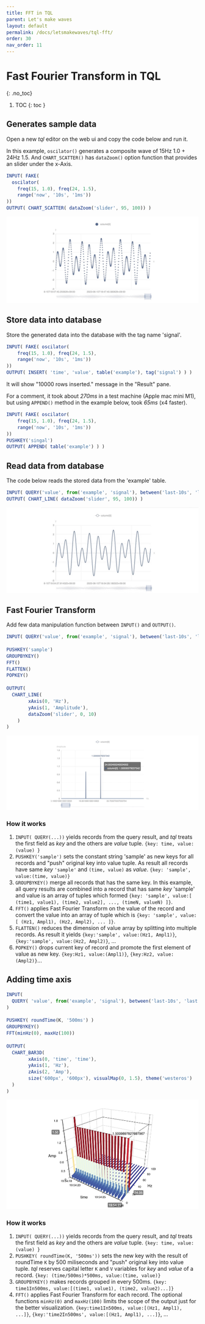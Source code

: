 ```yaml
---
title: FFT in TQL
parent: Let's make waves
layout: default
permalink: /docs/letsmakewaves/tql-fft/
order: 30
nav_order: 11
---
```


# Fast Fourier Transform in TQL
{: .no_toc}

1. TOC
{: toc }

## Generates sample data

Open a new *tql* editor on the web ui and copy the code below and run it.

In this example, `oscilator()` generates a composite wave of 15Hz 1.0 + 24Hz 1.5.
And `CHART_SCATTER()` has `dataZoom()` option function that provides an slider under the x-Axis.

```js
INPUT( FAKE( 
  oscilator(
    freq(15, 1.0), freq(24, 1.5),
    range('now', '10s', '1ms')) 
))
OUTPUT( CHART_SCATTER( dataZoom('slider', 95, 100)) )
```

![web-fft-tql-fake](/assets/img/web-fft-tql-fake.jpg)

## Store data into database

Store the generated data into the database with the tag name 'signal'.

```js
INPUT( FAKE( oscilator(
    freq(15, 1.0), freq(24, 1.5),
    range('now', '10s', '1ms')) 
))
OUTPUT( INSERT( 'time', 'value', table('example'), tag('signal') ) )
```

It will show "10000 rows inserted." message in the "Result" pane.

For a comment, it took about *270ms* in a test machine (Apple mac mini M1), but using `APPEND()` method in the example below, took *65ms* (x4 faster).

```js
INPUT( FAKE( oscilator(
    freq(15, 1.0), freq(24, 1.5),
    range('now', '10s', '1ms')) 
))
PUSHKEY('singal')
OUTPUT( APPEND( table('example') ) )
```

## Read data from database

The code below reads the stored data from the 'example' table.

```js
INPUT( QUERY('value', from('example', 'signal'), between('last-10s', 'last')) )
OUTPUT( CHART_LINE( dataZoom('slider', 95, 100)) )
```

![web-fft-tql-query](/assets/img/web-fft-tql-query.jpg)

## Fast Fourier Transform

Add few data manipulation function between `INPUT()` and `OUTPUT()`.

```js
INPUT( QUERY('value', from('example', 'signal'), between('last-10s', 'last')) )

PUSHKEY('sample')
GROUPBYKEY()
FFT()
FLATTEN()
POPKEY()

OUTPUT(
  CHART_LINE(
        xAxis(0, 'Hz'),
        yAxis(1, 'Amplitude'),
        dataZoom('slider', 0, 10) 
    )
)
```

![web-fft-tql-2d](/assets/img/web-fft-tql-2d.jpg)

### How it works

1. `INPUT( QUERY(...))` yields records from the query result, and *tql* treats the first field as *key* and the others are *value* tuple. `{key: time, value: (value) }`
2. `PUSHKEY('sample')` sets the constant string 'sample' as new keys for all records and "push" original key into value tuple. As result all records have same *key* `'sample'` and `(time, value)` as *value*. `{key: 'sample', value:(time, value)}`
3. `GROUPBYKEY()` merge all records that has the same key. In this example, all query results are combined into a record that has same *key* 'sample' and value is an array of tuples which formed `{key: 'sample', value:[ (time1, value1), (time2, value2], ..., (timeN, valueN) ]}`.
4. `FFT()` applies Fast Fourier Transform on the value of the record and convert the value into an array of tuple which is `{key: 'sample', value:[ (Hz1, Ampl1), (Hz2, Ampl2), ... ]}`.
5. `FLATTEN()` reduces the dimension of value array by splitting into multiple records. As result it yields `{key:'sample', value:(Hz1, Ampl1)}`, `{key:'sample', value:(Hz2, Ampl2)}`, ...
6. `POPKEY()` drops current key of record and promote the first element of value as new key. `{key:Hz1, value:(Ampl1)}`, `{key:Hz2, value:(Ampl2)}`...


## Adding time axis

```js
INPUT( 
  QUERY( 'value', from('example', 'signal'), between('last-10s', 'last') ) 
)

PUSHKEY( roundTime(K, '500ms') )
GROUPBYKEY()
FFT(minHz(0), maxHz(100))

OUTPUT(
  CHART_BAR3D(
        xAxis(0, 'time', 'time'),
        yAxis(1, 'Hz'),
        zAxis(2, 'Amp'),
        size('600px', '600px'), visualMap(0, 1.5), theme('westeros')
  )
)
```

![web-fft-tql-3d](/assets/img/web-fft-tql-3d.jpg)


### How it works

1. `INPUT( QUERY(...))` yields records from the query result, and *tql* treats the first field as *key* and the others are *value* tuple. `{key: time, value: (value) }`
2. `PUSHKEY( roundTime(K, '500ms'))` sets the new key with the result of roundTime `K` by 500 miliseconds and "push" original key into value tuple. *tql* reserves capital letter `K` and `V` variables for *key* and *value* of a record. `{key: (time/500ms)*500ms, value:(time, value)}`
3. `GROUPBYKEY()` makes records grouped in every 500ms. `{key: time1In500ms, value:[(time1, value1), (time2, value2)...]}`
4. `FFT()` applies Fast Fourier Transform for each record. The optional functions `minHz(0)` and `maxHz(100)` limits the scope of the output just for the better visualization. `{key:time1In500ms, value:[(Hz1, Ampl1), ...]}`, `{key:'time2In500ms', value:[(Hz1, Ampl1), ...]}`, ...